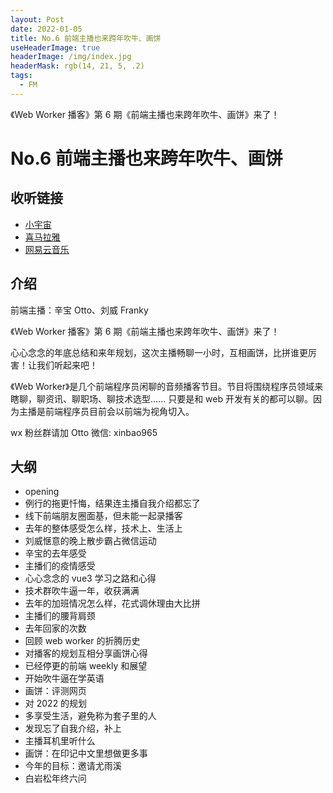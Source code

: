 ```yaml
---
layout: Post
date: 2022-01-05
title: No.6 前端主播也来跨年吹牛、画饼
useHeaderImage: true
headerImage: /img/index.jpg
headerMask: rgb(14, 21, 5, .2)
tags:
  - FM
---
```


《Web Worker 播客》第 6 期《前端主播也来跨年吹牛、画饼》来了！

<!-- more -->

# No.6 前端主播也来跨年吹牛、画饼

## 收听链接

- [小宇宙](https://www.xiaoyuzhoufm.com/episode/61d4eb73cb0f5d7d1b7cccbd)
- [喜马拉雅](https://www.ximalaya.com/sound/489832685)
- [网易云音乐](https://music.163.com/#/program?id=2498049671)

## 介绍

前端主播：辛宝 Otto、刘威 Franky

《Web Worker 播客》第 6 期《前端主播也来跨年吹牛、画饼》来了！

心心念念的年底总结和来年规划，这次主播畅聊一小时，互相画饼，比拼谁更厉害！让我们听起来吧！

《Web Worker》是几个前端程序员闲聊的音频播客节目。节目将围绕程序员领域来瞎聊，聊资讯、聊职场、聊技术选型...... 只要是和 web 开发有关的都可以聊。因为主播是前端程序员目前会以前端为视角切入。

wx 粉丝群请加 Otto 微信: xinbao965

## 大纲

- opening
- 例行的拖更忏悔，结果连主播自我介绍都忘了
- 线下前端朋友圈面基，但未能一起录播客
- 去年的整体感受怎么样，技术上、生活上
- 刘威惬意的晚上散步霸占微信运动
- 辛宝的去年感受
- 主播们的疫情感受
- 心心念念的 vue3 学习之路和心得
- 技术群吹牛逼一年，收获满满
- 去年的加班情况怎么样，花式调休理由大比拼
- 主播们的腰背肩颈
- 去年回家的次数
- 回顾 web worker 的折腾历史
- 对播客的规划互相分享画饼心得
- 已经停更的前端 weekly 和展望
- 开始吹牛逼在学英语
- 画饼：评测网页
- 对 2022 的规划
- 多享受生活，避免称为套子里的人
- 发现忘了自我介绍，补上
- 主播耳机里听什么
- 画饼：在印记中文里想做更多事
- 今年的目标：邀请尤雨溪
- 白岩松年终六问
